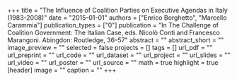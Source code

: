 +++
title = "The Influence of Coalition Parties on Executive Agendas in Italy (1983-2008)"
date = "2015-01-01"
authors = ["Enrico Borghetto", "Marcello Carammia"]
publication_types = ["0"]
publication = "In The Challenge of Coalition Government: The Italian Case, eds. Nicolò Conti and Francesco Marangoni. Abingdon: Routledge, 36–57"
abstract = ""
abstract_short = ""
image_preview = ""
selected = false
projects = []
tags = []
url_pdf = ""
url_preprint = ""
url_code = ""
url_dataset = ""
url_project = ""
url_slides = ""
url_video = ""
url_poster = ""
url_source = ""
math = true
highlight = true
[header]
image = ""
caption = ""
+++

